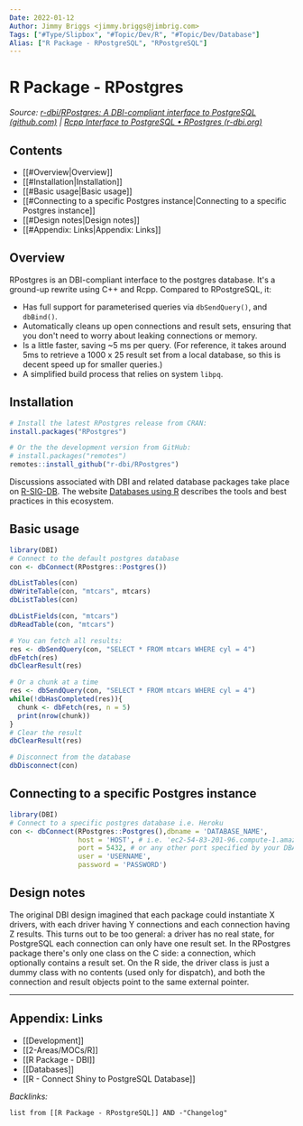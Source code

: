 ```yaml
---
Date: 2022-01-12
Author: Jimmy Briggs <jimmy.briggs@jimbrig.com>
Tags: ["#Type/Slipbox", "#Topic/Dev/R", "#Topic/Dev/Database"]
Alias: ["R Package - RPostgreSQL", "RPostgreSQL"]
---
```


# R Package - RPostgres

*Source: [r-dbi/RPostgres: A DBI-compliant interface to PostgreSQL (github.com)](https://github.com/r-dbi/RPostgres) | [Rcpp Interface to PostgreSQL • RPostgres (r-dbi.org)](https://rpostgres.r-dbi.org/)*

## Contents

- [[#Overview|Overview]]
- [[#Installation|Installation]]
- [[#Basic usage|Basic usage]]
- [[#Connecting to a specific Postgres instance|Connecting to a specific Postgres instance]]
- [[#Design notes|Design notes]]
- [[#Appendix: Links|Appendix: Links]]


## Overview

RPostgres is an DBI-compliant interface to the postgres database. It's a ground-up rewrite using C++ and Rcpp. Compared to RPostgreSQL, it:

* Has full support for parameterised queries via `dbSendQuery()`, and `dbBind()`.
* Automatically cleans up open connections and result sets, ensuring that you don't need to worry about leaking connections or memory.
* Is a little faster, saving ~5 ms per query. (For reference, it takes around 5ms to retrieve a 1000 x 25 result set from a local database, so this is decent speed up for smaller queries.)
* A simplified build process that relies on system `libpq`.

## Installation
```R
# Install the latest RPostgres release from CRAN:
install.packages("RPostgres")

# Or the the development version from GitHub:
# install.packages("remotes")
remotes::install_github("r-dbi/RPostgres")
```

Discussions associated with DBI and related database packages take place on [R-SIG-DB](https://stat.ethz.ch/mailman/listinfo/r-sig-db). 
The website [Databases using R](https://db.rstudio.com/) describes the tools and best practices in this ecosystem.

## Basic usage

```R
library(DBI)
# Connect to the default postgres database
con <- dbConnect(RPostgres::Postgres())

dbListTables(con)
dbWriteTable(con, "mtcars", mtcars)
dbListTables(con)

dbListFields(con, "mtcars")
dbReadTable(con, "mtcars")

# You can fetch all results:
res <- dbSendQuery(con, "SELECT * FROM mtcars WHERE cyl = 4")
dbFetch(res)
dbClearResult(res)

# Or a chunk at a time
res <- dbSendQuery(con, "SELECT * FROM mtcars WHERE cyl = 4")
while(!dbHasCompleted(res)){
  chunk <- dbFetch(res, n = 5)
  print(nrow(chunk))
}
# Clear the result
dbClearResult(res)

# Disconnect from the database
dbDisconnect(con)
```
## Connecting to a specific Postgres instance

```R
library(DBI)
# Connect to a specific postgres database i.e. Heroku
con <- dbConnect(RPostgres::Postgres(),dbname = 'DATABASE_NAME', 
                 host = 'HOST', # i.e. 'ec2-54-83-201-96.compute-1.amazonaws.com'
                 port = 5432, # or any other port specified by your DBA
                 user = 'USERNAME',
                 password = 'PASSWORD')

```

## Design notes

The original DBI design imagined that each package could instantiate X drivers, with each driver having Y connections and each connection having Z results. This turns out to be too general: a driver has no real state, for PostgreSQL each connection can only have one result set. In the RPostgres package there's only one class on the C side: a connection, which optionally contains a result set. On the R side, the driver class is just a dummy class with no contents (used only for dispatch), and both the connection and result objects point to the same external pointer.

***

## Appendix: Links

- [[Development]]
- [[2-Areas/MOCs/R]]
- [[R Package - DBI]]
- [[Databases]]
- [[R - Connect Shiny to PostgreSQL Database]]


*Backlinks:*

```dataview
list from [[R Package - RPostgreSQL]] AND -"Changelog"
```